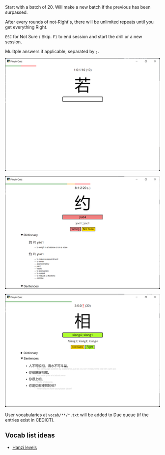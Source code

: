 Start with a batch of 20. Will make a new batch if the previous has been surpassed.

After every rounds of not-Right's, there will be unlimited repeats until you get everything Right.

`ESC` for Not Sure / Skip. `F1` to end session and start the drill or a new session.

Mulitple answers if applicable, separated by `;`.

![Due Quiz](README/due.png)

![New Quiz](README/new.png)

![Repeat Quiz](README/repeat.png)

User vocabularies at `vocab/**/*.txt` will be added to Due queue (if the entries exist in CEDICT).

## Vocab list ideas

- [Hanzi levels](https://github.com/zhquiz/level/blob/master/_data/generated/vocab.yaml)
